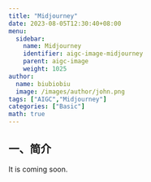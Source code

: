 ```yaml
---
title: "Midjourney"
date: 2023-08-05T12:30:40+08:00
menu:
  sidebar:
    name: Midjourney
    identifier: aigc-image-midjourney
    parent: aigc-image
    weight: 1025
author:
  name: biubiobiu
  image: /images/author/john.png
tags: ["AIGC","Midjourney"]
categories: ["Basic"]
math: true
---
```


## 一、简介

It is coming soon.